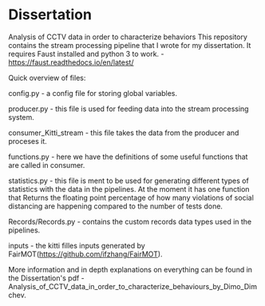 # Dissertation
Analysis of CCTV data in order to characterize behaviors
This repository contains the stream processing pipeline that I wrote for my dissertation.
It requires Faust installed and python 3 to work. - https://faust.readthedocs.io/en/latest/

Quick overview of files:

config.py - a config file for storing global variables.

producer.py - this file is used for feeding data into the stream processing system.

consumer_Kitti_stream - this file takes the data from the producer and proceses it.

functions.py - here we have the definitions of some useful functions that are called in consumer.

statistics.py - this file is ment to be used for generating different types of statistics with the data in the pipelines.
At the moment it has one function that Returns the floating point percentage of how many violations 
of social distancing are happening compared to the number of tests done.

Records/Records.py - contains the custom records data types used in the pipelines.

inputs - the kitti filles inputs generated by FairMOT(https://github.com/ifzhang/FairMOT).

More information and in depth explanations on everything can be found in the Dissertation's pdf - Analysis_of_CCTV_data_in_order_to_characterize_behaviours_by_Dimo_Dimchev.
